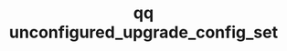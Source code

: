 ---
category: unconfigured
command: unconfigured_upgrade_config_set
keywords: qq, qq_cli, unconfigured_upgrade_config_set
optional_options:
- alternate: []
  help: FS path to upgrade image
  name: --path
  required: true
- alternate: []
  help: 'Target: idle, prepare, arm.'
  name: --target
  required: false
permalink: /qq-cli-command-guide/unconfigured/unconfigured_upgrade_config_set.html
positional_options: []
sidebar: qq_cli_command_reference_sidebar
summary: This section explains how to use the <code>qq unconfigured_upgrade_config_set</code>
  command.
synopsis: Upgrade on an unconfigured node with the FS path to an upgrade image
title: qq unconfigured_upgrade_config_set
usage: qq unconfigured_upgrade_config_set [-h] --path PATH [--target TARGET]

---